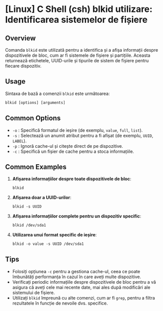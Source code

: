 # [Linux] C Shell (csh) blkid utilizare: Identificarea sistemelor de fișiere

## Overview
Comanda `blkid` este utilizată pentru a identifica și a afișa informații despre dispozitivele de bloc, cum ar fi sistemele de fișiere și partițiile. Aceasta returnează etichetele, UUID-urile și tipurile de sistem de fișiere pentru fiecare dispozitiv.

## Usage
Sintaxa de bază a comenzii `blkid` este următoarea:

```csh
blkid [options] [arguments]
```

## Common Options
- `-o` : Specifică formatul de ieșire (de exemplu, `value`, `full`, `list`).
- `-s` : Selectează un anumit atribut pentru a fi afișat (de exemplu, `UUID`, `LABEL`).
- `-p` : Ignoră cache-ul și citește direct de pe dispozitive.
- `-c` : Specifică un fișier de cache pentru a stoca informațiile.

## Common Examples
1. **Afișarea informațiilor despre toate dispozitivele de bloc**:
   ```csh
   blkid
   ```

2. **Afișarea doar a UUID-urilor**:
   ```csh
   blkid -s UUID
   ```

3. **Afișarea informațiilor complete pentru un dispozitiv specific**:
   ```csh
   blkid /dev/sda1
   ```

4. **Utilizarea unui format specific de ieșire**:
   ```csh
   blkid -o value -s UUID /dev/sda1
   ```

## Tips
- Folosiți opțiunea `-c` pentru a gestiona cache-ul, ceea ce poate îmbunătăți performanța în cazul în care aveți multe dispozitive.
- Verificați periodic informațiile despre dispozitivele de bloc pentru a vă asigura că aveți cele mai recente date, mai ales după modificări ale sistemului de fișiere.
- Utilizați `blkid` împreună cu alte comenzi, cum ar fi `grep`, pentru a filtra rezultatele în funcție de nevoile dvs. specifice.